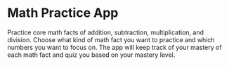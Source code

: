 # Math Practice App
Practice core math facts of addition, subtraction, multiplication, and division. Choose what kind of math fact you want to practice and which numbers you want to focus on. The app will keep track of your mastery of each math fact and quiz you based on your mastery level.

